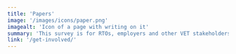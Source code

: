 ```yaml
---
title: 'Papers'
image: '/images/icons/paper.png'
imagealt: 'Icon of a page with writing on it'
summary: 'This survey is for RTOs, employers and other VET stakeholders, although anyone who is interested may respond.'
link: '/get-involved/'
---
```


